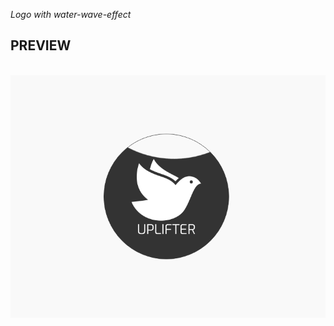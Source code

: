<i> Logo with water-wave-effect </i>
<br>
<h2>PREVIEW</h2>
<br>
<img src="/resources/preview.png" />
